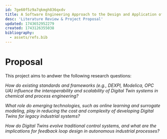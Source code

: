 ```yaml
---
id: 7ge60f5z9a7qkmgh836qxdv
title: A Software Engineering Approach to the Design and Application of Digital Twins in Industrial Chemical Processes
desc: 'Literature Review & Project Proposal'
updated: 1743652952279
created: 1743126355038
bibliography:
  - assets/refs.bib
---
```


<!---
% Segue from lit review, talking about what gaps and potential new research ideas there are.


% talk about the need for a generalised method of building digital twins, and how this could be achieved.


% From the literature, start to identify some of the key characteristics that will aid in the development of a generalised method of building digital twins.


% Discuss research questions, methodology for development - pull from the proposal i've already written.

- Wrap up by explaining how you can tell if the project is successful.

-->

# Proposal

This project aims to andwer the following research questions:

*How do existing standards and frameworks (e.g., DEXPI, Modelica, OPC UA) influence the interoperability and scalability of Digital Twin systems in chemical and process engineering?*

*What role do emerging technologies, such as online learning and surrogate modeling, play in reducing the cost and complexity of developing Digital Twins for legacy industrial systems?*


*How do Digital Twins evolve traditional control systems, and what are the implications for feedback loop design in autonomous industrial processes?*
